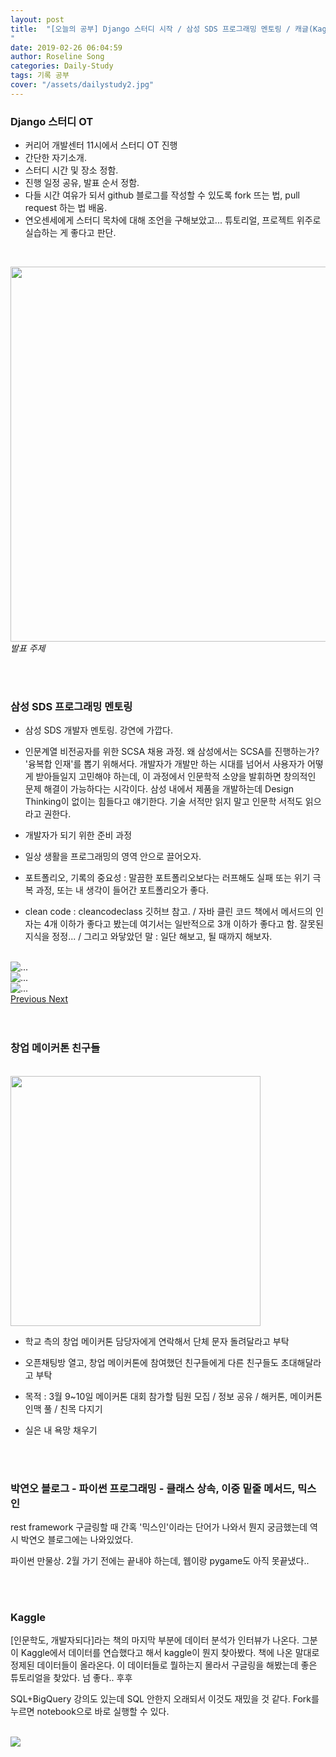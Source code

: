 ```yaml
---
layout: post
title:  "[오늘의 공부] Django 스터디 시작 / 삼성 SDS 프로그래밍 멘토링 / 캐글(Kaggle)
"
date: 2019-02-26 06:04:59
author: Roseline Song
categories: Daily-Study
tags: 기록 공부
cover: "/assets/dailystudy2.jpg"
---
```


###  Django 스터디 OT 


- 커리어 개발센터 11시에서 스터디 OT 진행 
- 간단한 자기소개. 
- 스터디 시간 및 장소 정함.
- 진행 일정 공유, 발표 순서 정함. 
- 다들 시간 여유가 되서 github 블로그를 작성할 수 있도록 fork 뜨는 법, pull request 하는 법 배움. 
- 연오센세에게 스터디 목차에 대해 조언을 구해보았고... 튜토리얼, 프로젝트 위주로 실습하는 게 좋다고 판단. 

<br>

<img style="width:600px;" src="https://postfiles.pstatic.net/MjAxOTAyMjZfMjcz/MDAxNTUxMTg2NDc3MDkw._Guv4Hu7iuJgLZylGG1CNW6ig37TPxy_40khutIFcnYg.gmmUQ2_L1Wcj5RVLdpdKQF-A0BJuJCu4NPZaSSTfetsg.JPEG.guseod24/SE-553a224d-38c6-4f3a-bd21-caf11cb7c975.jpg?type=w966">*발표 주제*

<br>
<br>

### 삼성 SDS 프로그래밍 멘토링 

- 삼성 SDS 개발자 멘토링. 강연에 가깝다. 

- 인문계열 비전공자를 위한 SCSA 채용 과정. 왜 삼성에서는 SCSA를 진행하는가? '융복합 인재'를 뽑기 위해서다. 개발자가 개발만 하는 시대를 넘어서 사용자가 어떻게 받아들일지 고민해야 하는데, 이 과정에서 인문학적 소양을 발휘하면 창의적인 문제 해결이 가능하다는 시각이다. 삼성 내에서 제품을 개발하는데 Design Thinking이 없이는 힘들다고 얘기한다. 기술 서적만 읽지 말고 인문학 서적도 읽으라고 권한다. 

- 개발자가 되기 위한 준비 과정

- 일상 생활을 프로그래밍의 영역 안으로 끌어오자. 

- 포트폴리오, 기록의 중요성 : 말끔한 포트폴리오보다는 러프해도 실패 또는 위기 극복 과정, 또는 내 생각이 들어간 포트폴리오가 좋다. 

- clean code : cleancodeclass 깃허브 참고. / 자바 클린 코드 책에서 메서드의 인자는 4개 이하가 좋다고 봤는데 여기서는 일반적으로 3개 이하가 좋다고 함. 잘못된 지식을 정정... / 그리고 와닿았던 말 : 일단 해보고, 될 때까지 해보자.

<br>

<!-- image slider -->
<div id="carouselExampleControls" class="carousel slide" data-ride="carousel">
  <div class="carousel-inner">
    <div class="carousel-item active">
      <img src="https://postfiles.pstatic.net/MjAxOTAyMjZfMjA4/MDAxNTUxMTg2NTAzMjA3.N6oiwNV5mviv0DakzdHojbJRHQE4qm3XVhQJNjC4Yocg.Gnz3x0Udpbt_yOw6msVnBxT3vwhtVrAobioSwxxGhHkg.JPEG.guseod24/sds.jpg?type=w966" class="d-block w-100" alt="...">
    </div>
    <div class="carousel-item">
      <img src="https://postfiles.pstatic.net/MjAxOTAyMjZfMTkz/MDAxNTUxMTg2NTAzMjEw.VAnk43g1qy4OtPma8iAfG2KJmA6aKw6075E91gIcgBgg.rFMk4alcMADxqZzHvF3xwErRmaAbgppalEjH6a0ZX64g.JPEG.guseod24/sds2.jpg?type=w966" class="d-block w-100" alt="...">
    </div>
    <div class="carousel-item">
      <img src="https://postfiles.pstatic.net/MjAxOTAyMjZfMjUw/MDAxNTUxMTg2NTAzMjEw.mwigjNT-QKjOz6rIx7d8_h_SaztvsKU7WuuyxZUidbsg.PFUBHoldYn3kWnbNmYkCsnkNjEfDU4r4b_ta_-HHLwYg.JPEG.guseod24/%EC%82%BC%EC%84%B1_SDS_%EB%A9%98%ED%86%A0%EB%A7%81.jpg?type=w966" class="d-block w-100" alt="...">
    </div>
  </div>
  <a class="carousel-control-prev" href="#carouselExampleControls" role="button" data-slide="prev">
    <span class="carousel-control-prev-icon" aria-hidden="true"></span>
    <span class="sr-only">Previous</span>
  </a>
  <a class="carousel-control-next" href="#carouselExampleControls" role="button" data-slide="next">
    <span class="carousel-control-next-icon" aria-hidden="true"></span>
    <span class="sr-only">Next</span>
  </a>
</div>

<br>
<br>


### 창업 메이커톤 친구들

<br>

<img src="https://postfiles.pstatic.net/MjAxOTAyMjZfMTQx/MDAxNTUxMTg2Njg2MjQx.gJfMZuWGXa-MZsdxqZ3G5ac-NvpTI7CK2K7MpLvkkuQg.ljHkyxr2Ra9Kw7j_wM0m5T3ix3Vz231XqpIIg9R_IsAg.JPEG.guseod24/SE-9bcbd9d9-9ad3-4170-b4a9-48d042e3281a.jpg?type=w966" style="width:400px;">

<br>

- 학교 측의 창업 메이커톤 담당자에게 연락해서 단체 문자 돌려달라고 부탁

- 오픈채팅방 열고, 창업 메이커톤에 참여했던 친구들에게 다른 친구들도 초대해달라고 부탁

- 목적 : 3월 9~10일 메이커톤 대회 참가할 팀원 모집 / 정보 공유 / 해커톤, 메이커톤 인맥 풀 / 친목 다지기 

- 실은 내 욕망 채우기 


<br>
<br>

###  박연오 블로그 - 파이썬 프로그래밍 - 클래스 상속, 이중 밑줄 메서드, 믹스인

rest framework 구글링할 때 간혹 '믹스인'이라는 단어가 나와서 뭔지 궁금했는데 역시 박연오 블로그에는 나와있었다.

파이썬 만물상. 2월 가기 전에는 끝내야 하는데, 웹이랑 pygame도 아직 못끝냈다..

<br>
<br>

### Kaggle

[인문학도, 개발자되다]라는 책의 마지막 부분에 데이터 분석가 인터뷰가 나온다. 그분이 Kaggle에서 데이터를 연습했다고 해서 kaggle이 뭔지 찾아봤다. 책에 나온 말대로 정제된 데이터들이 올라온다. 이 데이터들로 뭘하는지 몰라서 구글링을 해봤는데 좋은 튜토리얼을 찾았다. 넘 좋다.. 후후

SQL+BigQuery 강의도 있는데 SQL 안한지 오래되서 이것도 재밌을 것 같다. Fork를 누르면 notebook으로 바로 실행할 수 있다. 

<br>

<img src="https://postfiles.pstatic.net/MjAxOTAyMjZfMjQw/MDAxNTUxMTkyMTc4MDc3.fZwvmoME-nlxsSQfZEvPPMTIHKhUolXJB5bz93Eic4kg.tVz8sxfD8YEy32J6alPYHqZGSpQQIQRsKe0ZNLMrFwwg.PNG.guseod24/image.png?type=w966">

<br>
<br>

